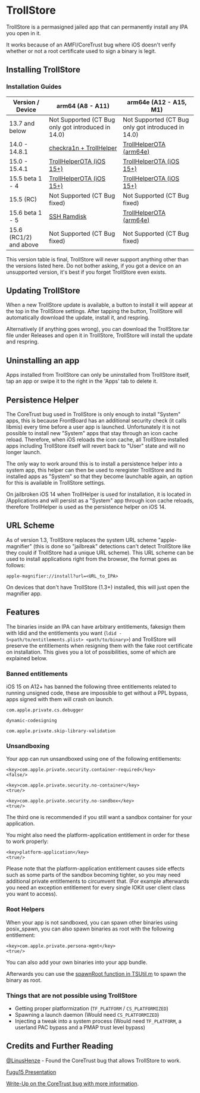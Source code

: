 # TrollStore

TrollStore is a permasigned jailed app that can permanently install any IPA you open in it.

It works because of an AMFI/CoreTrust bug where iOS doesn't verify whether or not a root certificate used to sign a binary is legit.

## Installing TrollStore

### Installation Guides

| Version / Device | arm64 (A8 - A11) | arm64e (A12 - A15, M1) |
| --- | --- | --- |
| 13.7 and below | Not Supported (CT Bug only got introduced in 14.0) | Not Supported (CT Bug only got introduced in 14.0) |
| 14.0 - 14.8.1 | [checkra1n + TrollHelper](./install_trollhelper.md) | [TrollHelperOTA (arm64e)](./install_trollhelperota_arm64e.md) |
| 15.0 - 15.4.1 | [TrollHelperOTA (iOS 15+)](./install_trollhelperota_ios15.md) | [TrollHelperOTA (iOS 15+)](./install_trollhelperota_ios15.md) |
| 15.5 beta 1 - 4 | [TrollHelperOTA (iOS 15+)](./install_trollhelperota_ios15.md) | [TrollHelperOTA (iOS 15+)](./install_trollhelperota_ios15.md) |
| 15.5 (RC) | Not Supported (CT Bug fixed) | Not Supported (CT Bug fixed) |
| 15.6 beta 1 - 5 | [SSH Ramdisk](./install_sshrd.md) | [TrollHelperOTA (arm64e)](./install_trollhelperota_arm64e.md) |
| 15.6 (RC1/2) and above | Not Supported (CT Bug fixed) | Not Supported (CT Bug fixed) |

This version table is final, TrollStore will never support anything other than the versions listed here. Do not bother asking, if you got a device on an unsupported version, it's best if you forget TrollStore even exists.

## Updating TrollStore

When a new TrollStore update is available, a button to install it will appear at the top in the TrollStore settings. After tapping the button, TrollStore will automatically download the update, install it, and respring.

Alternatively (if anything goes wrong), you can download the TrollStore.tar file under Releases and open it in TrollStore, TrollStore will install the update and respring.

## Uninstalling an app

Apps installed from TrollStore can only be uninstalled from TrollStore itself, tap an app or swipe it to the right in the 'Apps' tab to delete it.

## Persistence Helper

The CoreTrust bug used in TrollStore is only enough to install "System" apps, this is because FrontBoard has an additional security check (it calls libmis) every time before a user app is launched. Unfortunately it is not possible to install new "System" apps that stay through an icon cache reload. Therefore, when iOS reloads the icon cache, all TrollStore installed apps including TrollStore itself will revert back to "User" state and will no longer launch.

The only way to work around this is to install a persistence helper into a system app, this helper can then be used to reregister TrollStore and its installed apps as "System" so that they become launchable again, an option for this is available in TrollStore settings.

On jailbroken iOS 14 when TrollHelper is used for installation, it is located in /Applications and will persist as a "System" app through icon cache reloads, therefore TrollHelper is used as the persistence helper on iOS 14.

## URL Scheme

As of version 1.3, TrollStore replaces the system URL scheme "apple-magnifier" (this is done so "jailbreak" detections can't detect TrollStore like they could if TrollStore had a unique URL scheme). This URL scheme can be used to install applications right from the browser, the format goes as follows:

`apple-magnifier://install?url=<URL_to_IPA>`

On devices that don't have TrollStore (1.3+) installed, this will just open the magnifier app.

## Features

The binaries inside an IPA can have arbitrary entitlements, fakesign them with ldid and the entitlements you want (`ldid -S<path/to/entitlements.plist> <path/to/binary>`) and TrollStore will preserve the entitlements when resigning them with the fake root certificate on installation. This gives you a lot of possibilities, some of which are explained below.

### Banned entitlements

iOS 15 on A12+ has banned the following three entitlements related to running unsigned code, these are impossible to get without a PPL bypass, apps signed with them will crash on launch.

`com.apple.private.cs.debugger`

`dynamic-codesigning`

`com.apple.private.skip-library-validation`

### Unsandboxing

Your app can run unsandboxed using one of the following entitlements:

```
<key>com.apple.private.security.container-required</key>
<false/>
```

```
<key>com.apple.private.security.no-container</key>
<true/>
```

```
<key>com.apple.private.security.no-sandbox</key>
<true/>
```

The third one is recommended if you still want a sandbox container for your application.

You might also need the platform-application entitlement in order for these to work properly:

```
<key>platform-application</key>
<true/>
```

Please note that the platform-application entitlement causes side effects such as some parts of the sandbox becoming tighter, so you may need additional private entitlements to circumvent that. (For example afterwards you need an exception entitlement for every single IOKit user client class you want to access).

### Root Helpers

When your app is not sandboxed, you can spawn other binaries using posix_spawn, you can also spawn binaries as root with the following entitlement:

```
<key>com.apple.private.persona-mgmt</key>
<true/>
```

You can also add your own binaries into your app bundle.

Afterwards you can use the [spawnRoot function in TSUtil.m](./Shared/TSUtil.m#L74) to spawn the binary as root.

### Things that are not possible using TrollStore

- Getting proper platformization (`TF_PLATFORM` / `CS_PLATFORMIZED`)
- Spawning a launch daemon (Would need `CS_PLATFORMIZED`)
- Injecting a tweak into a system process (Would need `TF_PLATFORM`, a userland PAC bypass and a PMAP trust level bypass)

## Credits and Further Reading

[@LinusHenze](https://twitter.com/LinusHenze/) - Found the CoreTrust bug that allows TrollStore to work.

[Fugu15 Presentation](https://youtu.be/NIyKNjNNB5Q?t=3046)

[Write-Up on the CoreTrust bug with more information](https://worthdoingbadly.com/coretrust/).
